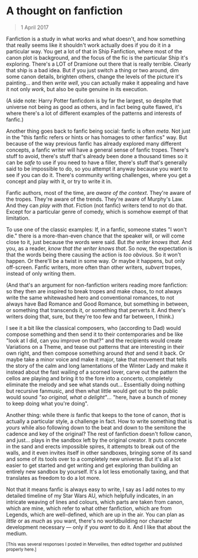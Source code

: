 # A thought on fanfiction

> 1 April 2017

Fanfiction is a study in what works and what doesn't, and how something that
really seems like it shouldn't work actually does if you do it in a particular
way. You get a lot of that in Ship Fanfiction, where most of the canon plot is
background, and the focus of the fic is the particular Ship it's exploring.
There's a LOT of Dramione out there that is really terrible. Clearly that ship
is a bad idea. But if you just switch a thing or two around, dim some canon
details, brighten others, change the levels of the picture it's painting… and
then _write well_, you can actually make it appealing and have it not only
_work_, but also be quite genuine in its execution.

(A side note: Harry Potter fanficdom is by far the largest, so despite that
universe not being as good as others, and in fact being quite flawed, it's
where there's a lot of different examples of the patterns and interests of
fanfic.)

Another thing goes back to fanfic being social: fanfic is often _meta_. Not
just in the "this fanfic refers or hints or has homages to other fanfics" way.
But because of the way previous fanfic has already explored many different
concepts, a fanfic writer will have a general sense of fanfic tropes. There's
stuff to avoid, there's stuff that's already been done a thousand times so it
can be _safe_ to use if you need to have a filler, there's stuff that's
generally said to be impossible to do, so you attempt it anyway because you
want to see if you can do it. There's community writing challenges, where you
get a concept and play with it, or try to write it in.

Fanfic authors, most of the time, are _aware of the context_. They're aware of
the tropes. They're aware of the trends. They're aware of Murphy's Law. And
they can _play with that_. Fiction (not fanfic) writers tend to not do that.
Except for a particular genre of comedy, which is somehow exempt of that
limitation.

To use one of the classic examples: If, in a fanfic, someone states "I won't
die." there is a more-than-even chance that the speaker will, or will come
close to it, just because the words were said. But _the writer knows that_. And
you, as a reader, _know that the writer knows that_. So now, the expectation is
that the words being there causing the action is _too obvious_. So it won't
happen. Or there'll be a twist in some way. Or maybe it happens, but only
off-screen. Fanfic writers, more often than other writers, _subvert_ tropes,
instead of only writing them.

(And that's an argument for non-fanfiction writers reading more fanfiction: so
they then are inspired to break tropes and make chaos, to not always write the
same whitewashed hero and conventional romances, to not always have Bad Romance
and Good Romance, but something in between, or something that transcends it, or
something that perverts it. And there's writers doing that, sure, but they're
too few and far between, I think.)

I see it a bit like the classical composers, who (according to Dad) would
compose something and then send it to their contemporaries and be like "look at
I did, can you improve on that?" and the recipients would create Variations on
a Theme, and tease out patterns that are interesting in their own right, and
then compose something around _that_ and send it back. Or maybe take a minor
voice and make it major, take that movement that tells the story of the calm
and long lamentations of the Winter Lady and make it instead about the fast
wailing of a scorned lover, carve out the pattern the cellos are playing and
bring it to the fore into a concerto, completely eliminate the melody and see
what stands out… Essentially doing nothing but recursive fanmusic, and then
what little would get out to the public would sound _"so original, what a
delight"_… "here, have a bunch of money to keep doing what you're doing".

Another thing: while there _is_ fanfic that keeps to the tone of canon, _that_
is actually a particular style, a challenge in fact. How to write something
that is _yours_ while also following down to the beat and down to the semitone
the cadence and key of the original? The rest of fanfiction doesn't follow
canon, and just… plays in the sandbox left by the original creator. It puts
concrete in the sand and erects impossible spires, it attempts to break out of
the walls, and it even invites itself in other sandboxes, bringing some of its
sand and some of its tools over to a completely new universe. But it's all a
lot easier to get started and get writing and get exploring than building an
entirely new sandbox by yourself. It's a lot less emotionally taxing, and that
translates as freedom to do a lot more.

Not that it means fanfic is always easy to write, I say as I add notes to my
detailed timeline of my Star Wars AU, which helpfully indicates, in an
intricate weaving of lines and colours, which parts are taken from canon, which
are mine, which refer to what other fanfiction, which are from Legends, which
are well-defined, which are up in the air. You can plan as _little_ or as
_much_ as you want, there's no worldbuilding nor character development
necessary — only if you _want_ to do it. And I like that about the medium.

<sub>[This was several responses I posted in Merveilles, then edited together
and published properly here.]</sub>
